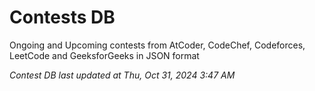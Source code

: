 # Contests DB

Ongoing and Upcoming contests from AtCoder, CodeChef, Codeforces, LeetCode and GeeksforGeeks in JSON format

*Contest DB last updated at Thu, Oct 31, 2024 3:47 AM*  
